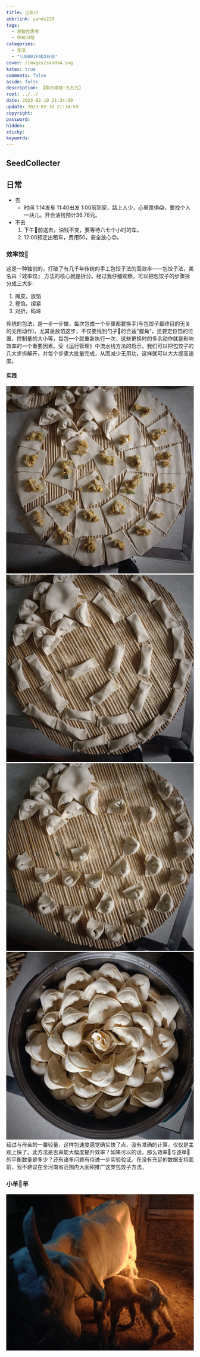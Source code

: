 ```yaml
---
title: 己亥日
abbrlink: sands220
tags:
  - 发散性思考
  - 传统习俗
categories:
  - 生活
  - "\U0001F4D3日志"
cover: /images/sands4.svg
katex: true
comments: false
aside: false
description: 【聚沙成塔·九九九】
root: ../../
date: 2023-02-10 21:34:59
update: 2023-02-10 21:34:59
copyright:
password:
hidden:
sticky:
keywords:
---
```


## SeedCollecter


## 日常
- 去
	- 时间 1:14发车 11:40出发 1:00前到家，路上人少，心里畏惧😱，要找个人一块儿。开会油钱预计36.76元。
- 不去
	1. 下午🌇前送去，油钱不变，要等待六七个小时的车。
	2. 12:00预定出租车，费用50，安全放心😌。
### 效率饺🥟
这是一种独创的，打破了有几千年传统的手工包饺子法的高效率——包饺子法，美名曰『效率饺』
方法的核心就是拆分。经过我仔细观察，可以把包饺子的步骤拆分成三大步:
1. 摊皮，放馅
2. 卷馅，捏紧
3. 对折，码垛

传统的包法，是一步一步做，每次包成一个步骤都要换手(与包饺子最终目的无关的无用动作)，尤其是放馅这步，不仅要找到勺子🥄的合适“握角”，还要定位馅的位置，控制量的大小等，每包一个就重新执行一次，这些更换时的多余动作就是影响效率的一个重要因素。受《运行管理》中流水线方法的启示，我们可以把包饺子的几大步拆解开，并每个步骤大批量完成，从而减少无用功，这样就可以大大提高速度。

#### 实践
![梯形密铺术/割圆术](../../../images/20230102/IMG_20230210_220301.jpg)
![真·饺子皮速卷术/春卷](../../../images/20230102/IMG_20230210_220338.jpg)
![真·效率饺🥟](../../../images/20230102/IMG_20230210_220434.jpg)
![舍妹的🌸式饺子摆盘](../../../images/20230102/IMG_20230210_220507.jpg)
经过与母亲的一番较量，这样包速度感觉确实快了点，没有准确的计算，仅仅是主观上快了。此方法是否真能大幅度提升效率？如果可以的话，那么效率🥟与逐单🥟的平衡数量是多少？还有诸多问题有待进一步实验验证。在没有充足的数据支持面前，我不建议在全河南省范围内大面积推广这类包饺子方法。

### 小羊🐏羊
![](../../../images/20230102/IMG_20230210_181747.jpg)